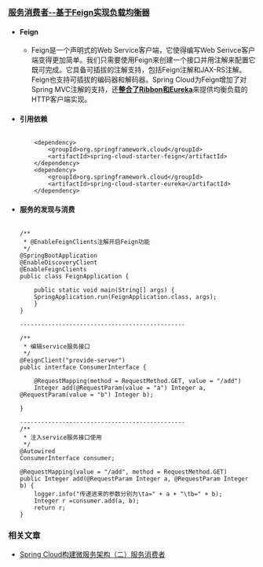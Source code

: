 ### [服务消费者--基于Feign实现负载均衡器](https://github.com/timebusker/spring-cloud-study/tree/master/spring-cloud-study-1-1/spring-cloud-study-1-4-1/)

- #### Feign
  + Feign是一个声明式的Web Service客户端，它使得编写Web Serivce客户端变得更加简单。我们只需要使用Feign来创建一个接口并用注解来配置它既可完成。它具备可插拔的注解支持，包括Feign注解和JAX-RS注解。Feign也支持可插拔的编码器和解码器。Spring Cloud为Feign增加了对Spring MVC注解的支持，还[**整合了Ribbon和Eureka**](#)来提供均衡负载的HTTP客户端实现。  

- #### 引用依赖
	```

		<dependency>
			<groupId>org.springframework.cloud</groupId>
			<artifactId>spring-cloud-starter-feign</artifactId>
		</dependency>
		<dependency>
			<groupId>org.springframework.cloud</groupId>
			<artifactId>spring-cloud-starter-eureka</artifactId>
		</dependency>

    ```

- #### 服务的发现与消费

	```  

	/**
 	 * @EnableFeignClients注解开启Feign功能
 	 */
	@SpringBootApplication
	@EnableDiscoveryClient
	@EnableFeignClients
	public class FeignApplication {
		
		public static void main(String[] args) {
		SpringApplication.run(FeignApplication.class, args);
		}
	}

    -----------------------------------------------

	/**
	 * 编辑service服务接口
 	 */
	@FeignClient("provide-server")
	public interface ConsumerInterface {

		@RequestMapping(method = RequestMethod.GET, value = "/add")
    	Integer add(@RequestParam(value = "a") Integer a, @RequestParam(value = "b") Integer b);
	
	}
	
    -----------------------------------------------
    /**
     * 注入service服务接口使用
     */
	@Autowired
	ConsumerInterface consumer;

	@RequestMapping(value = "/add", method = RequestMethod.GET)
	public Integer add(@RequestParam Integer a, @RequestParam Integer b) {
		logger.info("传递进来的参数分别为\ta=" + a + "\tb=" + b);
		Integer r =consumer.add(a, b);
		return r;
	}  

	```

	
### 相关文章

- [Spring Cloud构建微服务架构（二）服务消费者](http://blog.didispace.com/springcloud2/)		 


